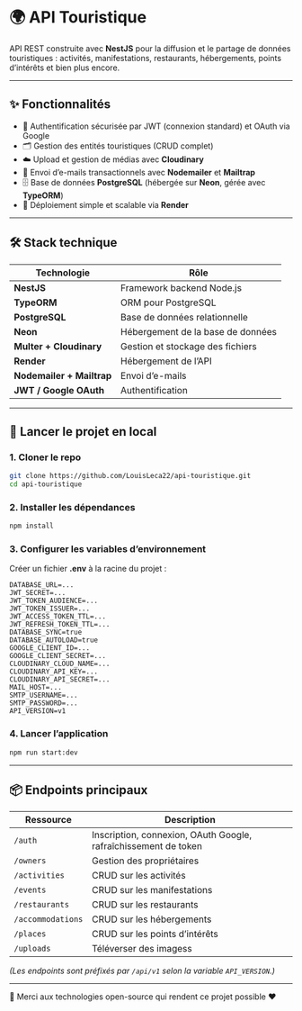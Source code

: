 # 🌍 API Touristique

API REST construite avec **NestJS** pour la diffusion et le partage de données touristiques : activités, manifestations, restaurants, hébergements, points d’intérêts et bien plus encore.

---

## ✨ Fonctionnalités

- 🔐 Authentification sécurisée par JWT (connexion standard) et OAuth via Google
- 🗂️ Gestion des entités touristiques (CRUD complet)
- ☁️ Upload et gestion de médias avec **Cloudinary**
- 📧 Envoi d’e-mails transactionnels avec **Nodemailer** et **Mailtrap**
- 🗄️ Base de données **PostgreSQL** (hébergée sur **Neon**, gérée avec **TypeORM**)
- 🚀 Déploiement simple et scalable via **Render**

---

## 🛠️ Stack technique

| Technologie  | Rôle |
|--------------|------|
| **NestJS**   | Framework backend Node.js |
| **TypeORM**  | ORM pour PostgreSQL |
| **PostgreSQL** | Base de données relationnelle |
| **Neon**     | Hébergement de la base de données |
| **Multer + Cloudinary** | Gestion et stockage des fichiers |
| **Render**   | Hébergement de l’API |
| **Nodemailer + Mailtrap** | Envoi d’e-mails |
| **JWT / Google OAuth** | Authentification |

---

## 🚀 Lancer le projet en local

### 1. Cloner le repo
```bash
git clone https://github.com/LouisLeca22/api-touristique.git
cd api-touristique
```

### 2. Installer les dépendances
```bash
npm install
```

### 3. Configurer les variables d’environnement
Créer un fichier **.env** à la racine du projet :

```env
DATABASE_URL=...
JWT_SECRET=...
JWT_TOKEN_AUDIENCE=...
JWT_TOKEN_ISSUER=...
JWT_ACCESS_TOKEN_TTL=...
JWT_REFRESH_TOKEN_TTL=...
DATABASE_SYNC=true
DATABASE_AUTOLOAD=true
GOOGLE_CLIENT_ID=...
GOOGLE_CLIENT_SECRET=...
CLOUDINARY_CLOUD_NAME=...
CLOUDINARY_API_KEY=...
CLOUDINARY_API_SECRET=...
MAIL_HOST=...
SMTP_USERNAME=...
SMTP_PASSWORD=...
API_VERSION=v1
```

### 4. Lancer l’application
```bash
npm run start:dev
```

---

## 📦 Endpoints principaux

| Ressource         | Description |
|-------------------|-------------|
| `/auth`           | Inscription, connexion, OAuth Google, rafraîchissement de token |
| `/owners`          | Gestion des propriétaires |
| `/activities`     | CRUD sur les activités |
| `/events`         | CRUD sur les manifestations |
| `/restaurants`    | CRUD sur les restaurants |
| `/accommodations` | CRUD sur les hébergements |
| `/places`            | CRUD sur les points d’intérêts |
| `/uploads`            | Téléverser des imagess |

*(Les endpoints sont préfixés par `/api/v1` selon la variable `API_VERSION`.)*

---

🙌 Merci aux technologies open-source qui rendent ce projet possible ❤️
